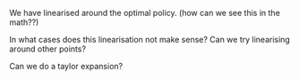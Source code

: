 We have linearised around the optimal policy.
(how can we see this in the math??)


In what cases does this linearisation not make sense?
Can we try linearising around other points?


Can we do a taylor expansion?
